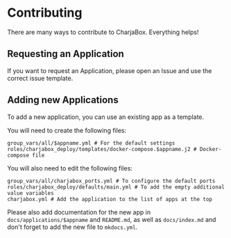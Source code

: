 # Contributing

There are many ways to contribute to CharjaBox. Everything helps!

## Requesting an Application

If you want to request an Application, please open an Issue and use the correct issue template.

## Adding new Applications

To add a new application, you can use an existing app as a template.

You will need to create the following files:

```
group_vars/all/$appname.yml # For the default settings
roles/charjabox_deploy/templates/docker-compose.$appname.j2 # Docker-compose file
```

You will also need to edit the following files:

```
group_vars/all/charjabox_ports.yml # To configure the default ports
roles/charjabox_deploy/defaults/main.yml # To add the empty additional value variables
charjabox.yml # Add the application to the list of apps at the top
```

Please also add documentation for the new app in `docs/applications/$appname` and `README.md`, as well as `docs/index.md` and don't forget to add the new file to `mkdocs.yml`.
